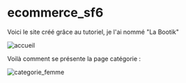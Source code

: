 # ecommerce_sf6
Voici le site créé grâce au tutoriel, je l'ai nommé "La Bootik"

![accueil](https://github.com/zboyz/ecommerce_sf6/assets/126657793/8762c49b-bf4f-4a1b-8af4-ef08b484f0b0)

Voilà comment se présente la page catégorie :

![categorie_femme](https://github.com/zboyz/ecommerce_sf6/assets/126657793/274841fa-8188-450a-b039-24c5c16cfd78)
